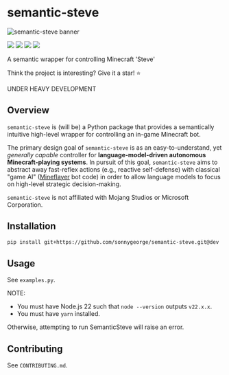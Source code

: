 # semantic-steve

![semantic-steve banner](https://i.imgur.com/omL5Fax.png)

<div align="left">
	<img src="https://img.shields.io/badge/status-under%20development-orange"/></a>
	<a href="https://github.com/sonnygeorge/semantic-steve/LICENSE"><img src="https://img.shields.io/badge/License-MIT-blue"/></a>
    <a href="https://github.com/psf/black"><img src="https://img.shields.io/badge/code_style-black-000000.svg"/></a>
    <a href="https://github.com/prettier/prettier"><img src="https://img.shields.io/badge/code_style-prettier-ff69b4.svg?style=flat-square"/></a>
</div>

A semantic wrapper for controlling Minecraft 'Steve'

Think the project is interesting? Give it a star! ⭐

UNDER HEAVY DEVELOPMENT

## Overview

`semantic-steve` is (will be) a Python package that provides a semantically intuitive high-level wrapper for controlling an in-game Minecraft bot.

The primary design goal of `semantic-steve` is as an easy-to-understand, yet _generally capable_ controller for **language-model-driven autonomous Minecraft-playing systems**. In pursuit of this goal, `semantic-steve` aims to abstract away fast-reflex actions (e.g., reactive self-defense) with classical "game AI" ([Mineflayer](https://github.com/PrismarineJS/mineflayer) bot code) in order to allow language models to focus on high-level strategic decision-making.

`semantic-steve` is not affiliated with Mojang Studios or Microsoft Corporation.

## Installation

```bash
pip install git+https://github.com/sonnygeorge/semantic-steve.git@dev
```

## Usage

See `examples.py`.

NOTE:

- You must have Node.js 22 such that `node --version` outputs `v22.x.x`.
- You must have `yarn` installed.

Otherwise, attempting to run SemanticSteve will raise an error.

## Contributing

See `CONTRIBUTING.md`.
